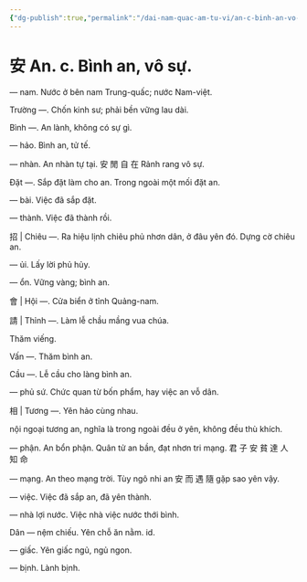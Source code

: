 ```yaml
---
{"dg-publish":true,"permalink":"/dai-nam-quac-am-tu-vi/an-c-binh-an-vo-su/","tags":["âm-tự-vị"],"created":"2025-08-15T14:52:00.178+07:00"}
---
```


# 安 An. c. Bình an, vô sự.

— nam. Nước ở bên nam Trung-quấc; nước Nam-việt.

Trường —. Chốn kinh sư; phải bền vững lau dài.

Bình —. An lành, không có sự gì.

— hảo. Bình an, tử tế.

— nhàn. An nhàn tự tại. 安 閒 自 在 Rảnh rang vô sự.

Đặt —. Sắp đặt làm cho an. Trong ngoài một mối đặt an.

— bài. Việc đã sắp đặt.

— thành. Việc đã thành rồi.

招 | Chiêu —. Ra hiệu lịnh chiêu phủ nhơn dân, ở đâu yên đó. Dựng cờ chiêu an.

— ủi. Lấy lời phủ hủy.

— ổn. Vững vàng; bình an.

會 | Hội —. Cửa biển ở tỉnh Quảng-nam.

請 | Thỉnh —. Làm lễ chầu mầng vua chúa.

Thăm viếng.

Vấn —. Thăm bình an.

Cầu —. Lễ cầu cho làng bình an.

— phủ sứ. Chức quan từ bốn phẩm, hay việc an vỗ dân.

相 | Tương —. Yên hảo cùng nhau.

nội ngoại tương an, nghĩa là trong ngoài đều ở yên, không đều thù khích.

— phận. An bổn phận. Quân tử an bần, đạt nhơn tri mạng. 君 子 安 貧 達 人 知 命

— mạng. An theo mạng trời. Tùy ngô nhi an 安 而 遇 隨 gặp sao yên vậy.

— việc. Việc đã sắp an, đã yên thành.

— nhà lợi nước. Việc nhà việc nước thới bình.

Dân — nệm chiếu. Yên chỗ ăn nằm. id.

— giấc. Yên giấc ngủ, ngủ ngon.

— bịnh. Lành bịnh.

